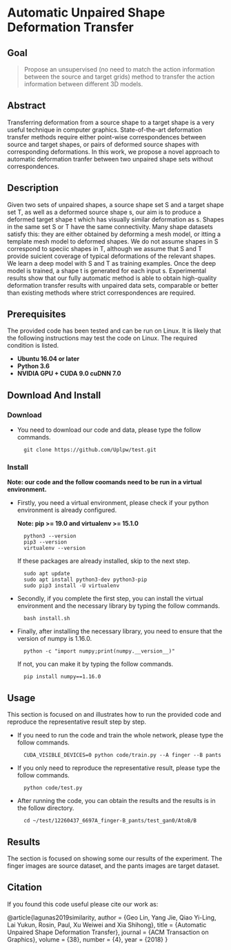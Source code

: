 # Automatic Unpaired Shape Deformation Transfer

## Goal

> Propose an unsupervised (no need to match the action information between the source and target grids) method to transfer the action information between different 3D models.

## Abstract

Transferring deformation from a source shape to a target shape is a very useful technique in computer graphics. State-of-the-art deformation transfer methods require either point-wise correspondences between source and target shapes, or pairs of deformed source shapes with corresponding deformations. 
In this work, we propose a novel approach to automatic deformation tranfer between two unpaired shape sets without correspondences.

## Description

Given two sets of unpaired shapes, a source shape set S and a target shape set T, as well as a deformed source shape s, our aim is to produce a deformed target shape t which has visually similar deformation as s. Shapes in the same set S or T have the same connectivity. Many shape datasets satisfy this: they are either obtained by deforming a mesh model, or itting a template mesh model to deformed shapes. We do not assume shapes in S correspond to speciic shapes in T, although we assume that S and T provide suicient coverage of typical deformations of the relevant shapes. We learn a deep model with S and T as training examples. Once the deep model is trained, a shape t is generated for each input s.
Experimental results show that our fully automatic method is able to obtain high-quality deformation transfer results with unpaired data sets, comparable or better than existing methods where strict correspondences are required.

## Prerequisites

The provided code has been tested and can be run on Linux. It is likely that the following instructions may test the code on Linux.
The required condition is listed.
+ **Ubuntu 16.04 or later**
+ **Python 3.6**
+ **NVIDIA GPU + CUDA 9.0 cuDNN 7.0**

## Download And Install

### Download
+ You need to download our code and data, please type the follow commands.

		git clone https://github.com/Uplpw/test.git

### Install

**Note: our code and the follow coomands need to be run in a virtual environment.**

+ Firstly, you need a virtual environment, please check if your python environment is already configured.

	**Note: pip >= 19.0 and virtualenv >= 15.1.0**
	
		python3 --version
		pip3 --version
		virtualenv --version

	If these packages are already installed, skip to the next step.
	
		sudo apt update
		sudo apt install python3-dev python3-pip
		sudo pip3 install -U virtualenv
		
+ Secondly, if you complete the first step, you can install the virtual environment and the necessary library by typing the follow commands.

		bash install.sh

+ Finally, after installing the necessary library, you need to ensure that the version of numpy is 1.16.0. 

		python -c "import numpy;print(numpy.__version__)"

	If not, you can make it by typing the follow commands.
	
		pip install numpy==1.16.0

## Usage
This section is focused on and illustrates how to run the provided code and reproduce the representative result step by step.
+ If you need to run the code and train the whole network, please type the follow commands.

		CUDA_VISIBLE_DEVICES=0 python code/train.py --A finger --B pants

+ If you only need to reproduce the representative result, please type the follow commands.

		python code/test.py

+ After running the code, you can obtain the results and the results is in the follow directory.

		cd ~/test/12260437_6697A_finger-B_pants/test_gan0/AtoB/B


## Results
The section is focused on showing some our results of the experiment. The finger images are source dataset, and the pants images are target dataset.

## Citation
If you found this code useful please cite our work as:

@article{lagunas2019similarity,
		author = {Geo Lin, Yang Jie, Qiao Yi-Ling, Lai Yukun, Rosin, Paul, Xu Weiwei and Xia Shihong},
		title = {Automatic Unpaired Shape Deformation Transfer},
		journal = {ACM Transaction on Graphics},
		volume = {38},
		number = {4},
		year = {2018}
}

